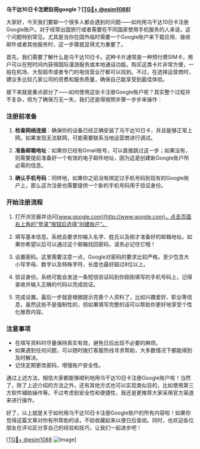 **乌干达10日卡怎麽註冊google？[[TG💪+ @esim1088](https://t.me/s/esim1088)]**

大家好，今天我们要聊一个很多人都会遇到的问题——如何用乌干达10日卡注册Google账户。对于经常出国旅行或者需要在不同国家使用手机服务的人来说，这个问题特别常见。尤其是当你在国外临时需要一个Google账户来下载应用、接收邮件或者其他服务时，这一步骤就显得尤为重要了。

首先，我们需要了解什么是乌干达10日卡。这种卡片通常是一种预付费SIM卡，用户可以在短时间内获得国际漫游服务或本地通话功能。购买这类卡片非常方便，一般在机场、大型超市或者专门的电信营业厅都可以找到。不过，在选择运营商时，建议多比较几家公司的资费和服务质量，确保自己能享受到最佳体验。

接下来就是重点部分了——如何使用这张卡注册Google账户呢？其实整个过程并不复杂，但为了确保万无一失，我们还是得按照步骤一步步来操作：

### 注册前准备

1. **检查网络连接**：确保你的设备已经正确安装了乌干达10日卡，并且能够正常上网。如果发现无法联网，可能需要联系当地运营商进行调试。
   
2. **准备邮箱地址**：如果你已经有Gmail账号，可以直接跳过这一步；如果没有，则需要提前准备好一个有效的电子邮件地址，因为这是创建新Google账户所必需的信息。

3. **确认手机号码**：同样地，如果你之前没有绑定过手机号码到现有的Google账户上，那么这次注册也需要提供一个新的手机号码用于验证身份。

### 开始注册流程

1. 打开浏览器并访问[www.google.com](http://www.google.com)，点击页面右上角的“登录”按钮后选择“创建账户”。

2. 填写基本信息。系统会要求你输入名字、姓氏以及刚才准备好的邮箱地址。如果你希望以后可以通过这个邮箱找回密码，请务必记住它哦！

3. 设置密码。这里需要注意一点，Google对密码的要求比较严格，至少包含大小写字母、数字以及特殊字符，长度也最好超过8位以上。

4. 验证身份。系统可能会发送一条短信验证码到你刚刚填写的手机号码上，记得查收并输入正确的代码以完成验证。

5. 完成设置。最后一步就是根据提示完善个人资料了，比如兴趣爱好、职业等信息，虽然这些不是强制性的，但如果填写完整的话可以帮助你更好地享受个性化推荐内容。

### 注意事项

- 在填写资料时尽量保持真实有效，避免日后出现不必要的麻烦。
- 如果遇到任何问题，可以随时拨打客服热线寻求帮助，大多数情况下都能得到及时解决。
- 记住定期更改密码，增强账户安全性。

通过上述方法，相信大家都能够顺利地用乌干达10日卡注册Google账户啦！当然了，除了上述介绍的方法之外，还有其他方式也可以实现类似目的，比如使用第三方软件辅助操作等。不过考虑到安全性和便捷性，我还是更推荐大家采用官方渠道来进行操作。

好了，以上就是关于如何用乌干达10日卡注册Google账户的所有内容啦！如果你觉得这篇文章对你有所帮助的话，不妨收藏起来以便日后查阅。同时，也欢迎各位朋友在评论区分享自己的经验和技巧，让我们一起进步吧！

[[TG💪+ @esim1088](https://t.me/s/esim1088) ![Image](https://i.postimg.cc/4NQfJmqS/Snipaste-2025-05-13-00-14-12.png)]